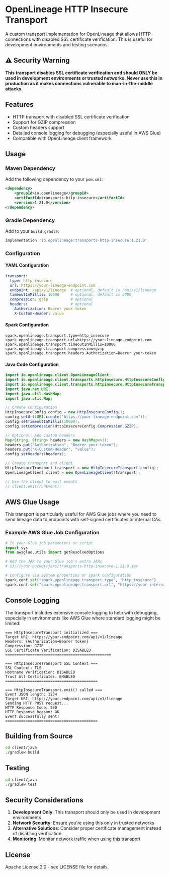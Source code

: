 # OpenLineage HTTP Insecure Transport

A custom transport implementation for OpenLineage that allows HTTP connections with disabled SSL certificate verification. This is useful for development environments and testing scenarios.

## ⚠️ Security Warning

**This transport disables SSL certificate verification and should ONLY be used in development environments or trusted networks. Never use this in production as it makes connections vulnerable to man-in-the-middle attacks.**

## Features

- HTTP transport with disabled SSL certificate verification
- Support for GZIP compression
- Custom headers support
- Detailed console logging for debugging (especially useful in AWS Glue)
- Compatible with OpenLineage client framework

## Usage

### Maven Dependency

Add the following dependency to your `pom.xml`:

```xml
<dependency>
    <groupId>io.openlineage</groupId>
    <artifactId>transports-http-insecure</artifactId>
    <version>1.21.0</version>
</dependency>
```

### Gradle Dependency

Add to your `build.gradle`:

```gradle
implementation 'io.openlineage:transports-http-insecure:1.21.0'
```

### Configuration

#### YAML Configuration

```yaml
transport:
  type: http_insecure
  url: https://your-lineage-endpoint.com
  endpoint: /api/v1/lineage  # optional, default is /api/v1/lineage
  timeoutInMillis: 10000     # optional, default is 5000
  compression: gzip          # optional
  headers:                   # optional
    Authorization: Bearer your-token
    X-Custom-Header: value
```

#### Spark Configuration

```properties
spark.openlineage.transport.type=http_insecure
spark.openlineage.transport.url=https://your-lineage-endpoint.com
spark.openlineage.transport.timeoutInMillis=10000
spark.openlineage.transport.compression=gzip
spark.openlineage.transport.headers.Authorization=Bearer your-token
```

#### Java Code Configuration

```java
import io.openlineage.client.OpenLineageClient;
import io.openlineage.client.transports.httpinsecure.HttpInsecureConfig;
import io.openlineage.client.transports.httpinsecure.HttpInsecureTransport;
import java.net.URI;
import java.util.HashMap;
import java.util.Map;

// Create configuration
HttpInsecureConfig config = new HttpInsecureConfig();
config.setUrl(URI.create("https://your-lineage-endpoint.com"));
config.setTimeoutInMillis(10000);
config.setCompression(HttpInsecureConfig.Compression.GZIP);

// Optional: Add custom headers
Map<String, String> headers = new HashMap<>();
headers.put("Authorization", "Bearer your-token");
headers.put("X-Custom-Header", "value");
config.setHeaders(headers);

// Create transport and client
HttpInsecureTransport transport = new HttpInsecureTransport(config);
OpenLineageClient client = new OpenLineageClient(transport);

// Use the client to emit events
// client.emit(runEvent);
```

## AWS Glue Usage

This transport is particularly useful for AWS Glue jobs where you need to send lineage data to endpoints with self-signed certificates or internal CAs.

### Example AWS Glue Job Configuration

```python
# In your Glue job parameters or script
import sys
from awsglue.utils import getResolvedOptions

# Add the JAR to your Glue job's extra JARs
# s3://your-bucket/jars/transports-http-insecure-1.21.0.jar

# Configure via system properties or spark configuration
spark.conf.set("spark.openlineage.transport.type", "http_insecure")
spark.conf.set("spark.openlineage.transport.url", "https://your-internal-lineage-server.com")
```

## Console Logging

The transport includes extensive console logging to help with debugging, especially in environments like AWS Glue where standard logging might be limited:

```
=== HttpInsecureTransport initialized ===
Target URI: https://your-endpoint.com/api/v1/lineage
Headers: {Authorization=Bearer token}
Compression: GZIP
SSL Certificate Verification: DISABLED
===============================================

=== HttpInsecureTransport SSL Context ===
SSL Context: TLS
Hostname Verification: DISABLED
Trust All Certificates: ENABLED
=========================================

=== HttpInsecureTransport.emit() called ===
Event JSON length: 1234
Target URI: https://your-endpoint.com/api/v1/lineage
Sending HTTP POST request...
HTTP Response Code: 200
HTTP Response Reason: OK
Event successfully sent!
=========================================
```

## Building from Source

```bash
cd client/java
./gradlew build
```

## Testing

```bash
cd client/java
./gradlew test
```

## Security Considerations

1. **Development Only**: This transport should only be used in development environments
2. **Network Security**: Ensure you're using this only in trusted networks
3. **Alternative Solutions**: Consider proper certificate management instead of disabling verification
4. **Monitoring**: Monitor network traffic when using this transport

## License

Apache License 2.0 - see LICENSE file for details.

